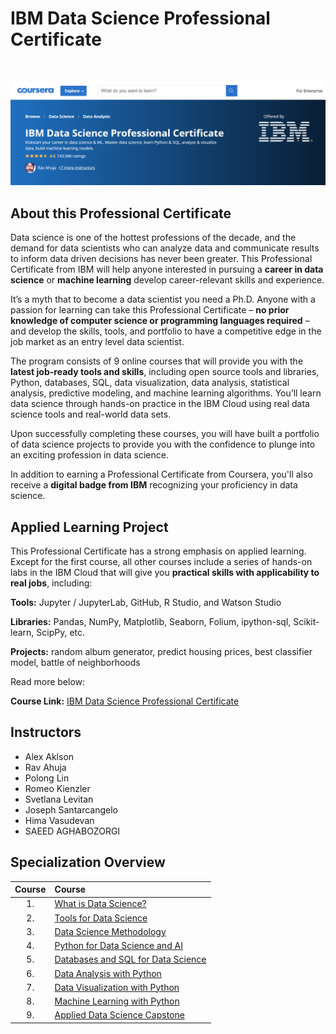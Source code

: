 # IBM Data Science Professional Certificate

<br>

<p align="center">
 <img src="IBM.png" title="Coursera IBM" alt = "Coursera IBM" />
</p>

## About this Professional Certificate

Data science is one of the hottest professions of the decade, and the demand for data scientists who can analyze data and communicate results to inform data driven decisions has never been greater. This Professional Certificate from IBM will help anyone interested in pursuing a **career in data science** or **machine learning** develop career-relevant skills and experience.

It’s a myth that to become a data scientist you need a Ph.D. Anyone with a passion for learning can take this Professional Certificate – **no prior knowledge of computer science or programming languages required** – and develop the skills, tools, and portfolio to have a competitive edge in the job market as an entry level data scientist.

The program consists of 9 online courses that will provide you with the **latest job-ready tools and skills**, including open source tools and libraries, Python, databases, SQL, data visualization, data analysis, statistical analysis, predictive modeling, and machine learning algorithms. You’ll learn data science through hands-on practice in the IBM Cloud using real data science tools and real-world data sets.

Upon successfully completing these courses, you will have built a portfolio of data science projects to provide you with the confidence to plunge into an exciting profession in data science.

In addition to earning a Professional Certificate from Coursera, you'll also receive a **digital badge from IBM** recognizing your proficiency in data science.

## Applied Learning Project
This Professional Certificate has a strong emphasis on applied learning. Except for the first course, all other courses include a series of hands-on labs in the IBM Cloud that will give you **practical skills with applicability to real jobs**, including:

**Tools:** Jupyter / JupyterLab, GitHub, R Studio, and Watson Studio

**Libraries:** Pandas, NumPy, Matplotlib, Seaborn, Folium, ipython-sql, Scikit-learn, ScipPy, etc.

**Projects:** random album generator, predict housing prices, best classifier model, battle of neighborhoods

Read more below:

**Course Link:** [IBM Data Science Professional Certificate](https://www.coursera.org/professional-certificates/ibm-data-science)

## Instructors
- Alex Aklson
- Rav Ahuja
- Polong Lin
- Romeo Kienzler
- Svetlana Levitan
- Joseph Santarcangelo
- Hima Vasudevan
- SAEED AGHABOZORGI

## Specialization Overview

| Course |               Course               			 							|
|:----:|:---------------------------------------------------------------------------|
| 1.   | [What is Data Science?](https://github.com/ValdsteiN/IBM_Data_Science_certification_course/tree/main/What%20is%20Data%20Science) 							|
| 2.   | [Tools for Data Science](Tools%20for%20Data%20Science)							|
| 3.   | [Data Science Methodology](3.Data_Science_Methodology) 					|
| 4.   | [Python for Data Science and AI](4.Python_for_Data_Science_and_AI)     	|
| 5.   | [Databases and SQL for Data Science](5.Databases_and_SQL_for_Data_Science) |
| 6.   | [Data Analysis with Python](6.Data_Analysis_with_Python)          			|
| 7.   | [Data Visualization with Python](7.Data_Visualization_with_Python)    		|
| 8.   | [Machine Learning with Python](8.Machine_Learning_with_Python)       		|
| 9.   | [Applied Data Science Capstone](9.Applied_Data_Science_Capstone)      		|